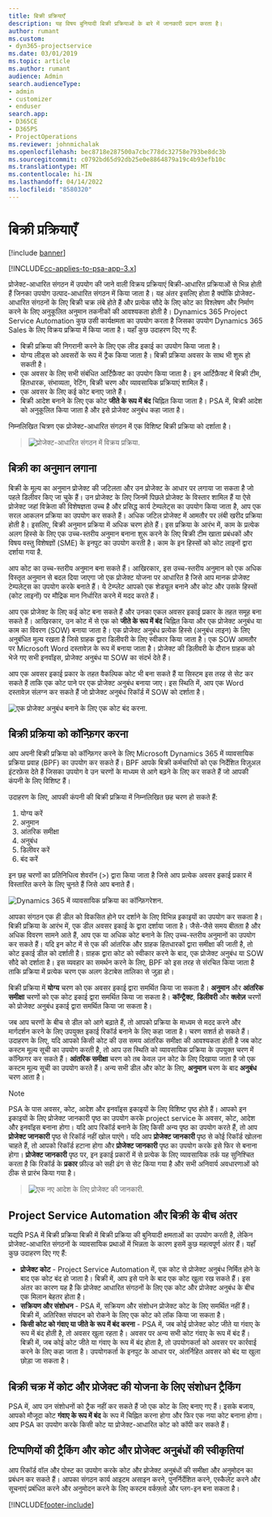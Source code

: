 ```yaml
---
title: बिक्री प्रक्रियाएँ
description: यह विषय बुनियादी बिक्री प्रक्रियाओं के बारे में जानकारी प्रदान करता है।
author: rumant
ms.custom:
- dyn365-projectservice
ms.date: 03/01/2019
ms.topic: article
ms.author: rumant
audience: Admin
search.audienceType:
- admin
- customizer
- enduser
search.app:
- D365CE
- D365PS
- ProjectOperations
ms.reviewer: johnmichalak
ms.openlocfilehash: bec8718e287500a7cbc778dc32758e793be8dc3b
ms.sourcegitcommit: c0792bd65d92db25e0e8864879a19c4b93efb10c
ms.translationtype: MT
ms.contentlocale: hi-IN
ms.lasthandoff: 04/14/2022
ms.locfileid: "8580320"
---
```

# <a name="sales-processes"></a>बिक्री प्रक्रियाएँ

[!include [banner](../includes/psa-now-project-operations.md)]

[!INCLUDE[cc-applies-to-psa-app-3.x](../includes/cc-applies-to-psa-app-3x.md)]

प्रोजेक्ट-आधारित संगठन में उपयोग की जाने वाली विक्रय प्रक्रियाएं बिक्री-आधारित प्रक्रियाओं से भिन्न होती हैं जिनका उपयोग उत्पाद-आधारित संगठन में किया जाता है। यह अंतर इसलिए होता है क्योंकि प्रोजेक्ट-आधारित संगठनों के लिए बिक्री चक्र लंबे होते हैं और प्रत्येक सौदे के लिए कोट का विश्लेषण और निर्माण करने के लिए अनुकूलित अनुमान तकनीकों की आवश्यकता होती है। Dynamics 365 Project Service Automation कुछ उसी कार्यक्षमता का उपयोग करता है जिसका उपयोग Dynamics 365 Sales के लिए विक्रय प्रक्रिया में किया जाता है। यहाँ कुछ उदाहरण दिए गए हैं:

- बिक्री प्रक्रिया की निगरानी करने के लिए एक लीड इकाई का उपयोग किया जाता है।
- योग्य लीड्स को अवसरों के रूप में ट्रैक किया जाता है। बिक्री प्रक्रिया अवसर के साथ भी शुरू हो सकती है।
- एक अवसर के लिए सभी संबंधित आर्टिफ़ैक्ट का उपयोग किया जाता है। इन आर्टिफ़ैक्ट में बिक्री टीम, हितधारक, संभाव्यता, रेटिंग, बिक्री चरण और व्यावसायिक प्रक्रियाएं शामिल हैं।
- एक अवसर के लिए कई कोट बनाए जाते हैं।
- बिक्री आदेश बनाने के लिए एक कोट **जीते के रूप में बंद** चिह्नित किया जाता है। PSA में, बिक्री आदेश को अनुकूलित किया जाता है और इसे प्रोजेक्ट अनुबंध कहा जाता है।

निम्नलिखित चित्रण एक प्रोजेक्ट-आधारित संगठन में एक विशिष्ट बिक्री प्रक्रिया को दर्शाता है।

> ![प्रोजेक्ट-आधारित संगठन में विक्रय प्रक्रिया.](media/basic-guide-1.png)

## <a name="estimating-a-sale"></a>बिक्री का अनुमान लगाना
बिक्री के मूल्य का अनुमान प्रोजेक्ट की जटिलता और उन प्रोजेक्ट के आधार पर लगाया जा सकता है जो पहले डिलीवर किए जा चुके हैं। उन प्रोजेक्ट के लिए जिनमें पिछले प्रोजेक्ट के विस्तार शामिल हैं या ऐसे प्रोजेक्ट जहां विक्रेता की विशेषज्ञता उच्च है और प्रसिद्ध कार्य टेम्पलेट्स का उपयोग किया जाता है, आप एक सरल आकलन प्रक्रिया का उपयोग कर सकते हैं। अधिक जटिल प्रोजेक्ट में आमतौर पर लंबी खरीद प्रक्रिया होती है। इसलिए, बिक्री अनुमान प्रक्रिया में अधिक चरण होते हैं। इस प्रक्रिया के आरंभ में, काम के प्रत्येक अलग हिस्से के लिए एक उच्च-स्तरीय अनुमान बनाना शुरू करने के लिए बिक्री टीम खाता प्रबंधकों और विषय वस्तु विशेषज्ञों (SME) के इनपुट का उपयोग करती है। काम के इन हिस्सों को कोट लाइनों द्वारा दर्शाया गया है. 

आप कोट का उच्च-स्तरीय अनुमान बना सकते हैं। आखिरकार, इस उच्च-स्तरीय अनुमान को एक अधिक विस्तृत अनुमान से बदल दिया जाएगा जो एक प्रोजेक्ट योजना पर आधारित है जिसे आप मानक प्रोजेक्ट टेम्पलेट्स का उपयोग करके बनाते हैं। ये टेम्प्लेट आपको एक शेड्यूल बनाने और कोट और उसके हिस्सों (कोट लाइनों) पर मौद्रिक मान निर्धारित करने में मदद करते हैं। 

आप एक प्रोजेक्ट के लिए कई कोट बना सकते हैं और उनका एकल अवसर इकाई प्रकार के तहत समूह बना सकते हैं। आखिरकार, उन कोट में से एक को **जीते के रूप में बंद** चिह्नित किया और एक प्रोजेक्ट अनुबंध या काम का विवरण (SOW) बनाया जाता है। एक प्रोजेक्ट अनुबंध प्रत्येक हिस्से (अनुबंध लाइन) के लिए अनुबंधित मूल्य रखता है जिसे ग्राहक द्वारा डिलीवरी के लिए स्वीकार किया जाता है। एक SOW आमतौर पर Microsoft Word दस्तावेज़ के रूप में बनाया जाता है। प्रोजेक्ट की डिलीवरी के दौरान ग्राहक को भेजे गए सभी इनवॉइस, प्रोजेक्ट अनुबंध या SOW का संदर्भ देते हैं।

आप एक अवसर इकाई प्रकार के तहत वैकल्पिक कोट भी बना सकते हैं या सिस्टम इस तरह से सेट कर सकते हैं ताकि एक कोट पाने पर एक प्रोजेक्ट अनुबंध बनाया जाए। इस स्थिति में, आप एक Word दस्तावेज़ संलग्न कर सकते हैं जो प्रोजेक्ट अनुबंध रिकॉर्ड में SOW को दर्शाता है।

![एक प्रोजेक्ट अनुबंध बनाने के लिए एक कोट बंद करना.](media/basic-guide-2.png)

## <a name="configuring-the-sales-process"></a>बिक्री प्रक्रिया को कॉन्फ़िगर करना
आप अपनी बिक्री प्रक्रिया को कॉन्फ़िगर करने के लिए Microsoft Dynamics 365 में व्यावसायिक प्रक्रिया प्रवाह (BPF) का उपयोग कर सकते हैं। BPF आपके बिक्री कर्मचारियों को एक निर्देशित विज़ुअल इंटरफ़ेस देते हैं जिसका उपयोग वे उन चरणों के माध्यम से आगे बढ़ने के लिए कर सकते हैं जो आपकी कंपनी के लिए विशिष्ट हैं।

उदाहरण के लिए, आपकी कंपनी की बिक्री प्रक्रिया में निम्नलिखित छह चरण हो सकते हैं:

1. योग्य करें
2. अनुमान
3. आंतरिक समीक्षा
4. अनुबंध
5. डिलीवर करें
6. बंद करें

इन छह चरणों का प्रतिनिधित्व शेवरॉन (\>) द्वारा किया जाता है जिसे आप प्रत्येक अवसर इकाई प्रकार में विस्तारित करने के लिए चुनते हैं जिसे आप बनाते हैं।

![Dynamics 365 में व्यावसायिक प्रक्रिया का कॉन्फ़िगरेशन.](media/basic-guide-3.png)
 
आपका संगठन एक ही डील को विकसित होने पर दर्शाने के लिए विभिन्न इकाइयों का उपयोग कर सकता है। बिक्री प्रक्रिया के आरंभ में, एक डील अवसर इकाई के द्वारा दर्शाया जाता है। जैसे-जैसे समय बीतता है और अधिक विवरण सामने आते हैं, आप एक या अधिक कोट बनाने के लिए उच्च-स्तरीय अनुमानों का उपयोग कर सकते हैं। यदि इन कोट में से एक की आंतरिक और ग्राहक हितधारकों द्वारा समीक्षा की जाती है, तो कोट इकाई डील को दर्शाती है। ग्राहक द्वारा कोट को स्वीकार करने के बाद, एक प्रोजेक्ट अनुबंध या SOW सौदे को दर्शाता है। इस व्यवहार का समर्थन करने के लिए, BPF को इस तरह से संरचित किया जाता है ताकि प्रक्रिया में प्रत्येक चरण एक अलग डेटाबेस तालिका से जुड़ा हो।

बिक्री प्रक्रिया में **योग्य** चरण को एक अवसर इकाई द्वारा समर्थित किया जा सकता है। **अनुमान** और **आंतरिक समीक्षा** चरणों को एक कोट इकाई द्वारा समर्थित किया जा सकता है। **कॉन्ट्रैक्ट**, **डिलीवरी** और **क्लोज़** चरणों को प्रोजेक्ट अनुबंध इकाई द्वारा समर्थित किया जा सकता है।

जब आप चरणों के बीच से डील को आगे बढ़ाते हैं, तो आपको प्रक्रिया के माध्यम से मदद करने और मार्गदर्शन करने के लिए उपयुक्त इकाई रिकॉर्ड बनाने के लिए कहा जाता है। चरण सशर्त हो सकते हैं। उदाहरण के लिए, यदि आपको किसी कोट की उस समय आंतरिक समीक्षा की आवश्यकता होती है जब कोट कस्टम मूल्य सूची का उपयोग करती है, तो आप उस स्थिति को व्यावसायिक प्रक्रिया के उपयुक्त चरण में कॉन्फ़िगर कर सकते हैं। **आंतरिक समीक्षा** चरण को तब केवल उन कोट के लिए दिखाया जाता है जो एक कस्टम मूल्य सूची का उपयोग करते हैं। अन्य सभी डील और कोट के लिए, **अनुमान** चरण के बाद **अनुबंध** चरण आता है।

> [!NOTE]
> PSA के पास अवसर, कोट, आदेश और इनवॉइस इकाइयों के लिए विशिष्ट पृष्ठ होते हैं। आपको इन इकाइयों के लिए प्रोजेक्ट जानकारी पृष्ठ का उपयोग करके project service के अवसर, कोट, आदेश और इनवॉइस बनाना होगा। यदि आप रिकॉर्ड बनाने के लिए किसी अन्य पृष्ठ का उपयोग करते हैं, तो आप **प्रोजेक्ट जानकारी** पृष्ठ से रिकॉर्ड नहीं खोल पाएंगे। यदि आप **प्रोजेक्ट जानकारी** पृष्ठ से कोई रिकॉर्ड खोलना चाहते हैं, तो आपको रिकॉर्ड हटाना होगा और **प्रोजेक्ट जानकारी** पृष्ठ का उपयोग करके इसे फिर से बनाना होगा। **प्रोजेक्ट जानकारी** पृष्ठ पर, इन इकाई प्रकारों में से प्रत्येक के लिए व्यावसायिक तर्क यह सुनिश्चित करता है कि रिकॉर्ड के **प्रकार** फ़ील्ड को सही ढंग से सेट किया गया है और सभी अनिवार्य अवधारणाओं को ठीक से प्रारंभ किया गया है।

> ![एक नए आदेश के लिए प्रोजेक्ट की जानकारी.](media/basic-guide-4.png)
 
## <a name="differences-between-project-service-automation-and-sales"></a>Project Service Automation और बिक्री के बीच अंतर
यद्यपि PSA में बिक्री प्रक्रिया बिक्री में बिक्री प्रक्रिया की बुनियादी क्षमताओं का उपयोग करती है, लेकिन प्रोजेक्ट-आधारित संगठनों के व्यावसायिक प्रथाओं में भिन्नता के कारण इसमें कुछ महत्वपूर्ण अंतर हैं। यहाँ कुछ उदाहरण दिए गए हैं:

- **प्रोजेक्ट कोट** - Project Service Automation में, एक कोट से प्रोजेक्ट अनुबंध निर्मित होने के बाद एक कोट बंद हो जाता है। बिक्री में, आप इसे पाने के बाद एक कोट खुला रख सकते हैं। इस अंतर का कारण यह है कि प्रोजेक्ट आधारित संगठनों के लिए एक कोट और प्रोजेक्ट अनुबंध के बीच एक मिलान बेहतर होता है। 
- **सक्रियण और संशोधन** - PSA में, सक्रियण और संशोधन प्रोजेक्ट कोट के लिए समर्थित नहीं हैं। बिक्री में, अतिरिक्त संपादन को रोकने के लिए एक कोट को लॉक किया जा सकता है।
- **किसी कोट को गंवाए या जीते के रूप में बंद करना** - PSA में, जब कोई प्रोजेक्ट कोट जीते या गंवाए के रूप में बंद होती है, तो अवसर खुला रहता है। अवसर पर अन्य सभी कोट गंवाए के रूप में बंद हैं। बिक्री में, जब कोई कोट जीते या गंवाए के रूप में बंद होता है, तो उपयोगकर्ता को अवसर पर कार्रवाई करने के लिए कहा जाता है। उपयोगकर्ता के इनपुट के आधार पर, अंतर्निहित अवसर को बंद या खुला छोड़ा जा सकता है।

## <a name="tracking-revisions-to-quotes-and-project-plans-in-the-sales-cycle"></a>बिक्री चक्र में कोट और प्रोजेक्ट की योजना के लिए संशोधन ट्रैकिंग
PSA में, आप उन संशोधनों को ट्रैक नहीं कर सकते हैं जो एक कोट के लिए बनाए गए हैं। इसके बजाय, आपको मौजूदा कोट **गंवाए के रूप में बंद** के रूप में चिह्नित करना होगा और फिर एक नया कोट बनाना होगा। आप PSA का उपयोग करके किसी कोट या प्रोजेक्ट-आधारित कोट को कॉपी कर सकते हैं।

## <a name="tracking-comments-and-approvals-of-quotes-and-project-contracts"></a>टिप्पणियों की ट्रैकिंग और कोट और प्रोजेक्ट अनुबंधों की स्वीकृतियां
आप रिकॉर्ड वॉल और पोस्ट का उपयोग करके कोट और प्रोजेक्ट अनुबंधों की समीक्षा और अनुमोदन का प्रबंधन कर सकते हैं। आपका संगठन कार्य आइटम असाइन करने, पुनर्निर्देशित करने, एस्कैलेट करने और सूचनाएं प्रबंधित करने और अनुमोदन करने के लिए कस्टम वर्कफ़्लो और प्लग-इन बना सकता है।


[!INCLUDE[footer-include](../includes/footer-banner.md)]
